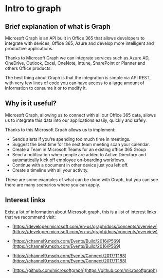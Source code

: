 # Intro to graph

## Brief explanation of what is Graph

Microsoft Graph is an API built in Office 365 that allows developers to integrate with devices, Office 365, Azure and develop more intelligent and productive applications.

Thanks to Microsoft Graph we can integrate services such as Azure AD, OneDrive, Outlook, Excel, OneNote, Intune, SharePoint or Planner and others Office products.
  
The best thing about Graph is that the integration is simple via API REST, with very few lines of code you can have access to a large amount of information to consume it or to modify it.

## Why is it useful?

Microsoft Graph, allowing us to connect with all our Office 365 data, allows us to integrate this data into our applications easily, quickly and safely.

Thanks to this Microsoft Grpah allows us to implement:

 - Sends alerts if you're spending too much time in meetings.
 - Suggest the best time for the next team meeting scan your calendar.
 - Create a Team in Microsoft Teams for an existing office 365 Group
 - Send a notification when people are added to Active Directory and automatically kick off employee on-boarding workflows.
 -  Continue with a document in other device just you left off.
 - Create a timeline with all your activity. 
   
These are some examples of what can be done with Graph, but you can see there are many scenarios where you can apply.

## Interest links

Exist a lot of information about Microsoft graph, this is a list of interest links that we recommend visit:

- [https://developer.microsoft.com/en-us/graph/docs/concepts/overview](https://developer.microsoft.com/en-us/graph/docs/concepts/overview)

- [https://channel9.msdn.com/Events/Build/2016/P569](https://channel9.msdn.com/Events/Build/2016/P569)

- [https://channel9.msdn.com/Events/Connect/2017/T188](https://channel9.msdn.com/Events/Connect/2017/T188)

- [https://github.com/microsoftgraph](https://github.com/microsoftgraph)


	
